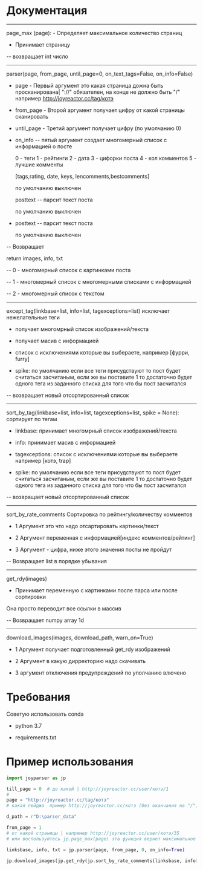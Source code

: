 # Документация
-  -  -  -  -  -  -  -  -  -  -  -  -  -  -  -  -  -  -  -  -  -  -  -  -  -  -  -  -  -  -  -  -  -  -  -  -  -  -
page_max (page): - Определяет максимальное количество страниц

- Принимает страницу

-- возвращает int число
-  -  -  -  -  -  -  -  -  -  -  -  -  -  -  -  -  -  -  -  -  -  -  -  -  -  -  -  -  -  -  -  -  -  -  -  -  -  -
parser(page, from_page, until_page=0, on_text_tags=False, on_info=False)

- page - Первый аргумент это какая страница дожна быть просканирована| "://" обязателен, на конце не должно быть "/"
например http://joyreactor.cc/tag/котэ

- from_page - Второй аргумент получает цифру от какой страницы сканировать


- until_page - Третий аргумент получает цифру (по умолчанию 0)


- on_info -- пятый аргумент создает многомерный список с информацией о посте

    0 - теги 1 - рейтинги 2 - дата 3 - цифорки поста 4 - кол комментов 5 - лучшие комменты

    [tags,rating, date, keys, lencomments,bestcomments]

    по умолчанию выключен

    posttext -- парсит текст поста

    по умолчанию выключен

- posttext -- парсит текст поста

    по умолчанию выключен

-- Возвращает

return images, info, txt
    
-- 0 - многомерный список с картинками поста
    
-- 1 - многомерный список с многомерными списками с информацией
    
-- 2 - многомерный список с текстом
-  -  -  -  -  -  -  -  -  -  -  -  -  -  -  -  -  -  -  -  -  -  -  -  -  -  -  -  -  -  -  -  -  -  -  -  -  -  -
except_tag(linkbase=list, info=list, tagexceptions=list)
исключает нежелательные теги

- получает многомрный список изображений/текста

- получает масив с информацией

- список с исключениями которые вы выбераете, например [фурри, furry]

- spike: по умолчанию если все теги присудствуют то пост будет считаться засчитаным,
  если же вы поставите 1 то достаточно будет одного тега из заданного списка для того что бы пост засчитался
    
-- возвращает новый отсортированный список
-  -  -  -  -  -  -  -  -  -  -  -  -  -  -  -  -  -  -  -  -  -  -  -  -  -  -  -  -  -  -  -  -  -  -  -  -  -  -
sort_by_tag(linkbase=list, info=list, tagexceptions=list, spike = None):
 сортирует по тегам

- linkbase: принимает многомрный список изображений/текста

- info: принимает масив с информацией

- tagexceptions: список с исключениями которые вы выбераете например [котэ, trap]

- spike: по умолчанию если все теги присудствуют то пост будет считаться засчитаным,
  если же вы поставите 1 то достаточно будет одного тега из заданного списка для того что бы пост засчитался
    
--  возвращает новый отсортированный список
-  -  -  -  -  -  -  -  -  -  -  -  -  -  -  -  -  -  -  -  -  -  -  -  -  -  -  -  -  -  -  -  -  -  -  -  -  -  -

sort_by_rate_comments
Сортировка по рейтингу/количеству комментов

- 1 Аргумент это что надо отсартировать картинки/текст

- 2 Аргумент переменная с информацией[индекс комментов/рейтинг]

- 3 Аргумент - цифра, ниже этого значения посты не пройдут

-- Возвращает list в порядке убывания
-  -  -  -  -  -  -  -  -  -  -  -  -  -  -  -  -  -  -  -  -  -  -  -  -  -  -  -  -  -  -  -  -  -  -  -  -  -  -
get_rdy(images)

- Принимает переменную с картинками после парса или после сортировки

Она просто переводит все ссылки в массив

-- Возвращает numpy array 1d


-  -  -  -  -  -  -  -  -  -  -  -  -  -  -  -  -  -  -  -  -  -  -  -  -  -  -  -  -  -  -  -  -  -  -  -  -  -  -
download_images(images, download_path, warn_on=True)

- 1 Аргумент получает подготовленный get_rdy изображений

- 2 Аргумент в какую дирректорию надо скачивать

- 3 аргумент отключения предупреждений по уполчанию влючено

# Требования
Советую использовать conda 

- python 3.7

- requirements.txt

# Пример использования

```python
import joyparser as jp

till_page = 0  # до какой | http://joyreactor.cc/user/котэ/1
#
page = "http://joyreactor.cc/tag/котэ"
# какая пейджа  пример http://joyreactor.cc/котэ (без оканчания на "/")

d_path = r"D:\parser_data"

from_page = 1
# от какой страницы | например http://joyreactor.cc/user/котэ/35 
# или воспользуйтесь jp.page_max(page) эта функция вернет максимальное количество страниц

linksbase, info, txt = jp.parser(page, from_page, 0, on_info=True)

jp.download_images(jp.get_rdy(jp.sort_by_rate_comments(linksbase, info[1], 0)), download_path=d_path)
```
